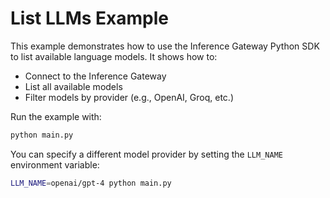 # List LLMs Example

This example demonstrates how to use the Inference Gateway Python SDK to list available language models. It shows how to:

- Connect to the Inference Gateway
- List all available models
- Filter models by provider (e.g., OpenAI, Groq, etc.)

Run the example with:

```bash
python main.py
```

You can specify a different model provider by setting the `LLM_NAME` environment variable:

```bash
LLM_NAME=openai/gpt-4 python main.py
```
